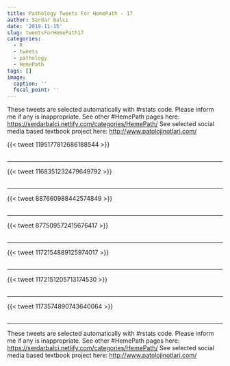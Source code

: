 ```yaml
---
title: Pathology Tweets For HemePath - 17
author: Serdar Balci
date: '2019-11-15'
slug: tweetsForHemePath17
categories:
  - R
  - tweets
  - pathology
  - HemePath
tags: []
image:
  caption: ''
  focal_point: ''
---
```



These tweets are selected automatically with #rstats code. Please inform me if any is inappropriate.
See other #HemePath pages here: https://serdarbalci.netlify.com/categories/HemePath/ 
See selected social media based textbook project here: http://www.patolojinotlari.com/

{{< tweet 1195177812686188544 >}}
<br>
<br>
<hr>
{{< tweet 1168351232479649792 >}}
<br>
<br>
<hr>
{{< tweet 887660988442574849 >}}
<br>
<br>
<hr>
{{< tweet 877509572415676417 >}}
<br>
<br>
<hr>
{{< tweet 1172154889125974017 >}}
<br>
<br>
<hr>
{{< tweet 1172151205713174530 >}}
<br>
<br>
<hr>
{{< tweet 1173574890743640064 >}}
<br>
<br>
<hr>


These tweets are selected automatically with #rstats code. Please inform me if any is inappropriate.
See other #HemePath pages here: https://serdarbalci.netlify.com/categories/HemePath/ 
See selected social media based textbook project here: http://www.patolojinotlari.com/
